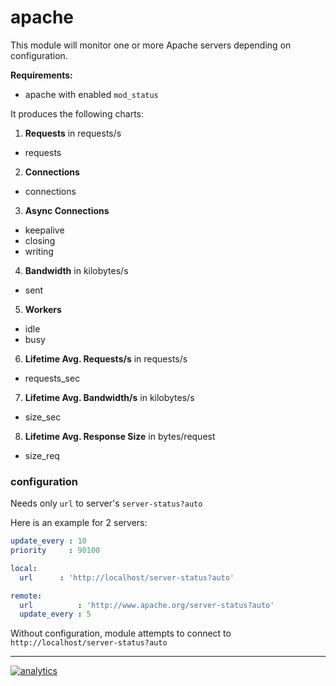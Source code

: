 # apache

This module will monitor one or more Apache servers depending on configuration.

**Requirements:**

-   apache with enabled `mod_status`

It produces the following charts:

1.  **Requests** in requests/s

-   requests

2.  **Connections**

-   connections

3.  **Async Connections**

-   keepalive
-   closing
-   writing

4.  **Bandwidth** in kilobytes/s

-   sent

5.  **Workers**

-   idle
-   busy

6.  **Lifetime Avg. Requests/s** in requests/s

-   requests_sec

7.  **Lifetime Avg. Bandwidth/s** in kilobytes/s

-   size_sec

8.  **Lifetime Avg. Response Size** in bytes/request

-   size_req

### configuration

Needs only `url` to server's `server-status?auto`

Here is an example for 2 servers:

```yaml
update_every : 10
priority     : 90100

local:
  url      : 'http://localhost/server-status?auto'

remote:
  url          : 'http://www.apache.org/server-status?auto'
  update_every : 5
```

Without configuration, module attempts to connect to `http://localhost/server-status?auto`

- - -

[![analytics](https://www.google-analytics.com/collect?v=1&aip=1&t=pageview&_s=1&ds=github&dr=https%3A%2F%2Fgithub.com%2Fnetdata%2Fnetdata&dl=https%3A%2F%2Fmy-netdata.io%2Fgithub%2Fcollectors%2Fpython.d.plugin%2Fapache%2FREADME&_u=MAC~&cid=5792dfd7-8dc4-476b-af31-da2fdb9f93d2&tid=UA-64295674-3)]()
